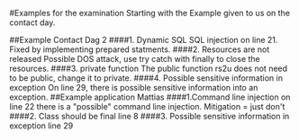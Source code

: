 #Examples for the examination
Starting with the Example given to us on the contact day.

##Example Contact Dag 2
####1. Dynamic SQL
SQL injection on line 21.
Fixed by implementing prepared statments.
####2. Resources are not released 
Possible DOS attack, use try catch with finally to close the resources.
####3. private function
The public function rs2u does not need to be public, change it to private.
####4. Possible sensitive information in exception
On line 29, there is possible sensitive information into an exception.
##Example application Mattias
####1.Command line injection
on line 22 there is a "possible" command line injection.
Mitigation = just don't
####2. Class should be final
line 8
####3. Possible sensitive information in exception
line 29
